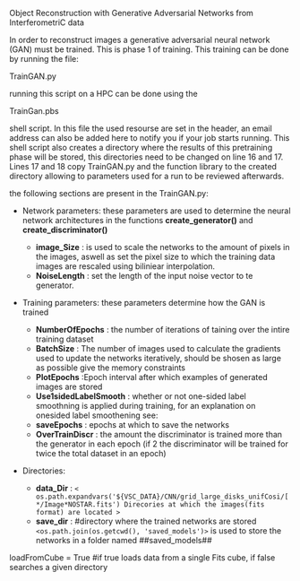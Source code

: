 Object Reconstruction with Generative Adversarial Networks from InterferometriC data

In order to reconstruct images a generative adversarial neural network (GAN) must be trained. 
This is phase 1 of training.
This training can be done by running the file:
  
  TrainGAN.py
  
running this script on a HPC can be done using the

  TrainGan.pbs

shell script.
In this file the used resourse are set in the header, an email address can also be added here to notify you if your job starts running.
This shell script also creates a directory where the results of this pretraining phase will be stored, this directories need to be changed on line 16 and 17.
Lines 17 and 18 copy TrainGAN.py and the function library to the created directory allowing to parameters used for a run to be reviewed afterwards.

the following sections are present in the TrainGAN.py:

* Network parameters:
   these parameters are used to determine the neural network architectures in the functions **create_generator()** and **create_discriminator()**
  * **image_Size** : is used to scale the networks to the amount of pixels in the images, aswell as set the pixel size to which the training data images are rescaled using biliniear interpolation.
  * **NoiseLength** : set the length of the input noise vector to te generator.

* Training parameters:
these parameters determine how the GAN is trained
  * **NumberOfEpochs** : the number of iterations of taining over the intire training dataset
  * **BatchSize** : The number of images used to calculate the gradients used to update the networks iteratively, should be shosen as large as possible give the memory constraints
  * **PlotEpochs** :Epoch interval after which examples of generated images are stored
  * **Use1sidedLabelSmooth** : whether or not one-sided label smoothning is applied during training, for an explanation on onesided label smoothening see:
  * **saveEpochs** : epochs at which to save the networks
  * **OverTrainDiscr** : the amount the discriminator is trained more than the generator in each epoch (if 2 the discriminator will be trained for twice the total dataset in an epoch)
 
* Directories:
  * **data_Dir** :  `< os.path.expandvars('${VSC_DATA}/CNN/grid_large_disks_unifCosi/[*/Image*NOSTAR.fits') Direcories at which the images(fits format) are located >`
  * **save_dir** :  #directory where the trained networks are stored `<os.path.join(os.getcwd(), 'saved_models')>` is used to store the networks in a folder named ##saved_models##

loadFromCube = True #if true loads data from a single Fits cube, if false searches a given directory

  






